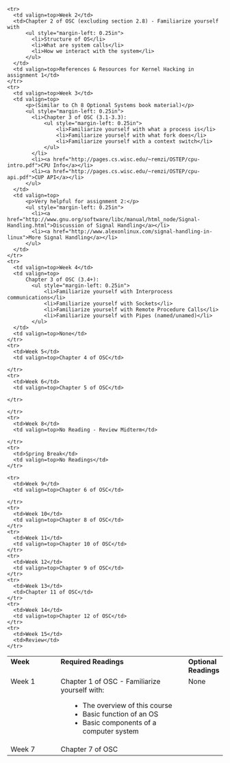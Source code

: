 <table border="0">
  <tbody>
    <tr>
      <td style="vertical-align: top; font-weight: bold;" width="150">Week<br>
      </td>
      <td style="vertical-align: top; font-weight: bold;" width="400">
        Required Readings<br>
      </td>
      <td style="vertical-align: top; font-weight: bold;">
        Optional Readings<br>
      </td>
    </tr>
    <tr>
      <td valign=top>Week 1</td>
      <td>Chapter 1 of OSC - Familiarize yourself with:
          <ul style="margin-left: 0.25in">
            <li>The overview of this course</li>
            <li>Basic function of an OS</li>
            <li>Basic components of a computer system</li>
          </ul>
      </td>
      <td valign=top>None</td>
    </tr>

    <tr>
      <td valign=top>Week 2</td>
      <td>Chapter 2 of OSC (excluding section 2.8) - Familiarize yourself with
          <ul style="margin-left: 0.25in">
            <li>Structure of OS</li>
            <li>What are system calls</li>
            <li>How we interact with the system</li>
          </ul>
      </td>
      <td valign=top>References & Resources for Kernel Hacking in assignment 1</td>
    </tr>
    <tr>
      <td valign=top>Week 3</td>
      <td valign=top>
          <p>(Similar to Ch 8 Optional Systems book material)</p>
          <ul style="margin-left: 0.25in">
            <li>Chapter 3 of OSC (3.1-3.3):
                <ul style="margin-left: 0.25in">
                    <li>Familiarize yourself with what a process is</li>
                    <li>Familiarize yourself with what fork does</li>
                    <li>Familiarize yourself with a context switch</li>
                </ul>
            </li>
            <li><a href="http://pages.cs.wisc.edu/~remzi/OSTEP/cpu-intro.pdf">CPU Info</a></li>
            <li><a href="http://pages.cs.wisc.edu/~remzi/OSTEP/cpu-api.pdf">CUP API</a></li>
          </ul>
      </td>
      <td valign=top>
          <p>Very helpful for assignment 2:</p>
          <ul style="margin-left: 0.25in">
            <li><a href="http://www.gnu.org/software/libc/manual/html_node/Signal-Handling.html">Discussion of Signal Handling</a></li>
            <li><a href="http://www.alexonlinux.com/signal-handling-in-linux">More Signal Handling</a></li>
          </ul>
      </td>
    </tr>
    <tr>
      <td valign=top>Week 4</td>
      <td valign=top>
          Chapter 3 of OSC (3.4+):
            <ul style="margin-left: 0.25in">
                <li>Familiarize yourself with Interprocess communications</li>
                <li>Familiarize yourself with Sockets</li>
                <li>Familiarize yourself with Remote Procedure Calls</li>
                <li>Familiarize yourself with Pipes (named/unamed)</li>
            </ul>
      </td>
      <td valign=top>None</td>
    </tr>
    <tr>
      <td>Week 5</td>
      <td valign=top>Chapter 4 of OSC</td>

    </tr>
    <tr>
      <td>Week 6</td>
      <td valign=top>Chapter 5 of OSC</td>

    </tr>
   <tr>
      <td>Week 7</td>
      <td valign=top>Chapter 7 of OSC</td>

    </tr>
    <tr>
      <td>Week 8</td>
      <td valign=top>No Reading - Review Midterm</td>

    </tr>
    <tr>
      <td>Spring Break</td>
      <td valign=top>No Readings</td>
    </tr>

    <tr>
      <td>Week 9</td>
      <td valign=top>Chapter 6 of OSC</td>

    </tr>
    <tr>
      <td>Week 10</td>
      <td valign=top>Chapter 8 of OSC</td>
    </tr>
    <tr>
      <td>Week 11</td>
      <td valign=top>Chapter 10 of OSC</td>
    </tr>
    <tr>
      <td>Week 12</td>
      <td valign=top>Chapter 9 of OSC</td>
    </tr>
    <tr>
      <td>Week 13</td>
      <td>Chapter 11 of OSC</td>
    </tr>
    <tr>
      <td>Week 14</td>
      <td valign=top>Chapter 12 of OSC</td>
    </tr>
    <tr>
      <td>Week 15</td>
      <td>Review</td>
    </tr>
  </tbody>
</table>
